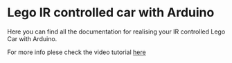 # Lego IR controlled car with Arduino
Here you can find all the documentation for realising your IR controlled Lego Car with Arduino.

For more info plese check the video tutorial [here](https://youtu.be/qfQm9lA7alI)
